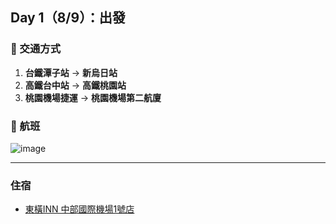 ## Day 1（8/9）：出發

### 🚆 交通方式

1. **台鐵潭子站** → **新烏日站**
2. **高鐵台中站** → **高鐵桃園站**
3. **桃園機場捷運** → **桃園機場第二航廈**

### 🛫 航班

![image](https://github.com/user-attachments/assets/49b0fa82-812b-45b7-8ffa-55519a743b05)

---

### 住宿

- [東橫INN 中部國際機場1號店](https://www.toyoko-inn.com/china/search/detail/00148/)

